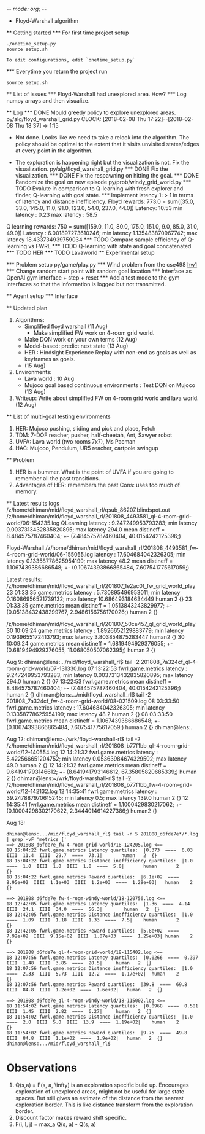 -*- mode: org; -*-
* Floyd-Warshall algorithm

** Getting started
*** For first time project setup

    ./onetime_setup.py
    source setup.sh

    To edit configurations, edit `onetime_setup.py`

*** Everytime you return the project run

    source setup.sh

** List of issues
*** Floyd-Warshall had unexplored area. How?
*** Log numpy arrays and then visualize.

** Log
*** DONE Mould greedy policy to explore unexplored areas.
  py/alg/floyd_warshall_grid.py
  CLOCK: [2018-02-08 Thu 17:22]--[2018-02-08 Thu 18:37] =>  1:15
  * Not done. Looks like we need to take a relook into the algorithm.
  The policy should be optimal to the extent that it visits unvisited
  states/edges at every point in the algorithm.

  * The exploration is happening right but the visualization is not.
    Fix the visualization.
    py/alg/floyd_warshall_grid.py
*** DONE Fix the visualization.
*** DONE Fix the respawning on hitting the goal.
*** DONE Randomize the goal on new episode
  py/prob/windy_grid_world.py
*** TODO Evalute in comparison to Q-learning with fresh explorer and finder, Q-learning with goal state.
*** Implement latency 1: > 1
  in terms of latency and distance inefficiency.
  Floyd rewards: 773.0 = sum([35.0, 33.0, 145.0, 11.0, 91.0, 123.0, 54.0, 237.0, 44.0])
  Latency: 10.53
  min latency : 0.23
  max latency : 58.5

  Q learning rewards: 750 = sum([159.0, 11.0, 80.0, 175.0, 151.0, 9.0, 85.0, 31.0, 49.0])
  Latency : 6.001897273610246;
  min latency 1.135483870967742;
  max latency 18.433734939759034
*** TODO Compare sample efficiency of Q-learning vs FWRL
*** TODO Q-learning with state and goal concatenated
*** TODO HER
*** TODO Lavaworld
** Experimental setup

*** Problem setup
  py/game/play.py
*** Wind problem from the cse498
[hw1](./hw1.jpg)
*** Change random start point with random goal location
*** Interface as OpenAI gym interface
    + step
    + reset
*** Add a test mode to the gym interfaces so that the information is logged but not transmitted.

** Agent setup
*** Interface


** Updated plan
   1. Algorithms:
      - Simplified floyd warshall (11 Aug)
        + Make simplified FW work on 4-room grid world.
      - Make DQN work on your own terms (12 Aug)
      - Model-based: predict next state (13 Aug)
      - HER : Hindsight Experience Replay with non-end as goals as well as keyframes as goals.
      - (15 Aug)
   2. Environments:
      - Lava world : 10 Aug
      - Mujoco goal based continuous environments : Test DQN on Mujoco (13 Aug)
   3. Writeup:
      Write about simplified FW on 4-room grid world and lava world. (12 Aug)
 
** List of multi-goal testing environments
   1. HER: Mujoco pushing, sliding and pick and place, Fetch
   2. TDM: 7-DOF reacher, pusher, half-cheetah, Ant, Sawyer robot
   3. UVFA: Lava world (two rooms 7x7), Ms Pacman
   4. HAC: Mujoco, Pendulum, UR5 reacher, cartpole swingup
 
** Problem
   1. HER is a bummer. What is the point of UVFA if you are going to remember all
      the past transitions.
   2. Advantages of HER: remembers the past
      Cons: uses too much of memory.


** Latest results logs
/z/home/dhiman/mid/floyd_warshall_rl/qsub_86207.blindspot.out
/z/home/dhiman/mid/floyd_warshall_rl/201808_4493581_ql-4-room-grid-world/06-154235.log
QLearning
latency : 9.247249953793283; min latency 0.0037313432835820895; max latency 294.0
mean distineff = 8.484575787460404; +- (7.484575787460404, 40.0154242125396;)

Floyd-Warshall
/z/home/dhiman/mid/floyd_warshall_rl/201808_4493581_fw-4-room-grid-world/06-155055.log
latency : 17.604684042326305; min latency 0.13358778625954199; max latency 48.2
mean distineff = 1.1067439386686548; +- (0.10674393866865484, 7.607541775617059;)

Latest results:
/z/home/dhiman/mid/floyd_warshall_rl/201807_1e2ac0f_fw_grid_world_play
23 01:33:35 game.metrics    latency : 5.730895496953011; min latency 0.16086956521739132; max latency 10.686493184634449     human    2       {}
23 01:33:35 game.metrics    mean distineff = 1.0513843243829977; +- (0.05138432438299767, 2.9486156756170026;)  human   2    {}

/z/home/dhiman/mid/floyd_warshall_rl/201807_50ce457_ql_grid_world_play
30 10:09:24 game.metrics    latency : 1.8926652129883779; min latency 0.1939655172413793; max latency 3.803854875283447 human2
        {}
30 10:09:24 game.metrics    mean distineff = 1.6819494929376055; +- (0.6819494929376055, 11.068050507062395;)   human   2    {}

Aug 9:
dhiman@lens:.../mid/floyd_warshall_rl$ tail -2 201808_7a324cf_ql-4-room-grid-world/07-131330.log 
07 13:22:53 fwrl.game.metrics latency : 9.247249953793283; min latency 0.0037313432835820895; max latency 294.0 human   2    {}
07 13:22:53 fwrl.game.metrics mean distineff = 8.484575787460404; +- (7.484575787460404, 40.0154242125396;)     human   2    {}
dhiman@lens:.../mid/floyd_warshall_rl$ tail -2 201808_7a324cf_fw-4-room-grid-world/08-021509.log 
08 03:33:50 fwrl.game.metrics latency : 17.604684042326305; min latency 0.13358778625954199; max latency 48.2   human   2    {}
08 03:33:50 fwrl.game.metrics mean distineff = 1.1067439386686548; +- (0.10674393866865484, 7.607541775617059;) human   2    {}
dhiman@lens:.

Aug 12:
dhiman@lens:~/wrk/floyd-warshall-rl$ tail -2 /z/home/dhiman/mid/floyd_warshall_rl/201808_b77f1bb_ql-4-room-grid-world/12-140554.log
12 14:21:32 fwrl.game.metrics latency : 5.422566651204752; min latency 0.05363984674329502; max latency 49.0    human   2    {}
12 14:21:32 fwrl.game.metrics mean distineff = 9.641941793146612; +- (8.641941793146612, 67.35805820685339;)    human   2    {}
dhiman@lens:~/wrk/floyd-warshall-rl$ tail -2 /z/home/dhiman/mid/floyd_warshall_rl/201808_b77f1bb_fw-4-room-grid-world/12-142132.log
12 14:35:41 fwrl.game.metrics latency : 39.247887970615245; min latency 0.5; max latency 139.0  human   2       {}
12 14:35:41 fwrl.game.metrics mean distineff = 1.1000429830217062; +- (0.10004298302170622, 2.3444014614227386;)        human2
        {}


Aug 18:
```
dhiman@lens:.../mid/floyd_warshall_rl$ tail -n 5 201808_d6fde7e*/*.log | grep -vF 'metrics ['
==> 201808_d6fde7e_fw-4-room-grid-world/18-124205.log <==
18 15:04:22 fwrl.game.metrics Latency quartiles:  |0.373  ====  6.03  IIII  11.4  IIII  29.7  ====  73.1|       human   2  {}
18 15:04:22 fwrl.game.metrics Distance inefficiency quartiles:  |1.0  ====  1.0  IIII  1.0  IIII  1.0  ====  5.0|       human       2       {}
18 15:04:22 fwrl.game.metrics Reward quartiles:  |6.1e+02  ====  8.95e+02  IIII  1.1e+03  IIII  1.2e+03  ====  1.29e+03|   human    2       {}

==> 201808_d6fde7e_fw-4-room-windy-world/18-120756.log <==
18 12:42:05 fwrl.game.metrics Latency quartiles:  |1.36  ====  4.14  IIII  24.1  IIII  34.0  ====  56.3|        human   2  {}
18 12:42:05 fwrl.game.metrics Distance inefficiency quartiles:  |1.0  ====  1.09  IIII  1.18  IIII  1.33  ====  7.5|    human       2       {}
18 12:42:05 fwrl.game.metrics Reward quartiles:  |5.8e+02  ====  7.92e+02  IIII  9.15e+02  IIII  1.07e+03  ====  1.25e+03| human    2       {}

==> 201808_d6fde7e_ql-4-room-grid-world/18-115402.log <==
18 12:07:56 fwrl.game.metrics Latency quartiles:  |0.0266  ====  0.397  IIII  1.48  IIII  3.85  ====  20.5|     human   2  {}
18 12:07:56 fwrl.game.metrics Distance inefficiency quartiles:  |1.0  ====  2.33  IIII  5.73  IIII  12.2  ====  1.17e+02|  human    2       {}
18 12:07:56 fwrl.game.metrics Reward quartiles:  |39.8  ====  69.8  IIII  84.8  IIII  1.2e+02  ====  1.6e+02|   human   2  {}

==> 201808_d6fde7e_ql-4-room-windy-world/18-115002.log <==
18 11:54:02 fwrl.game.metrics Latency quartiles:  |0.0968  ====  0.581  IIII  1.45  IIII  2.82  ====  6.27|     human   2  {}
18 11:54:02 fwrl.game.metrics Distance inefficiency quartiles:  |1.0  ====  2.0  IIII  5.0  IIII  13.9  ====  1.19e+02|    human    2       {}
18 11:54:02 fwrl.game.metrics Reward quartiles:  |9.75  ====  49.8  IIII  84.8  IIII  1.1e+02  ====  1.9e+02|   human   2  {}
dhiman@lens:.../mid/floyd_warshall_rl$ 
```



# Observations
1. Q(s,a) = F(s, a, \infty) is an exploration specific build up. Encourages
   exploration of unexplored areas, might not be useful for large state spaces.
   But still gives an estimate of the distance from the nearest exploration
   border.
   This is like distance transform from the exploration border.
2. Discount factor makes reward shift specific.
3. F(i, l, j) = max_a Q(s, a) - Q(s, a)

